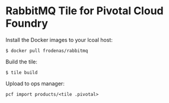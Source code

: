 # RabbitMQ Tile for Pivotal Cloud Foundry


Install the Docker images to your lcoal host:

```
$ docker pull frodenas/rabbitmq
```

Build the tile:

```
$ tile build
```

Upload to ops manager:

```
pcf import products/<tile .pivotal>
```
